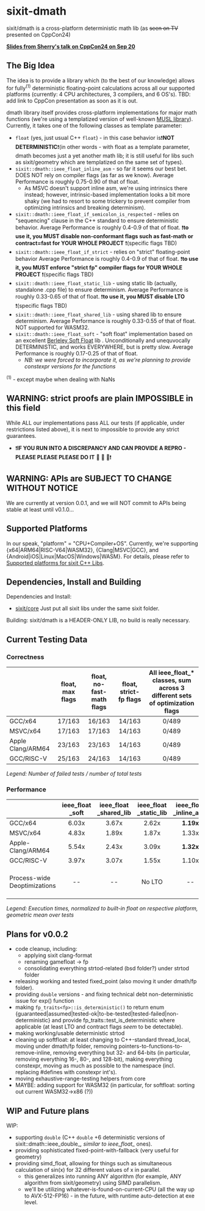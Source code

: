 # sixit-dmath
sixit/dmath is a cross-platform deterministic math lib (as ~~seen on TV~~ presented on CppCon24)

**[Slides from Sherry's talk on CppCon24 on Sep 20](https://github.com/sixitbb/.github/blob/main/profile/FP%20Determinism.pdf)**

## The Big Idea
The idea is to provide a library which (to the best of our knowledge) allows for fully<sup>(1)</sup> deterministic floating-point calculations across all our supported platforms (currently: 4 CPU architectures, 3 compilers, and 6 OS's). TBD: add link to CppCon presentation as soon as it is out. 

dmath library itself provides cross-platform implementations for major math functions (we're using a templatized version of well-known [MUSL library](https://www.musl-libc.org)). Currently, it takes one of the following classes as template parameter:
- `float` (yes, just usual C++ `float`) - in this case behavior is❗**NOT DETERMINISTIC**❗(in other words - with float as a template parameter, dmath becomes just a yet another math lib; it is still useful for libs such as sixit/geometry which are templatized on the same set of types).
- `sixit::dmath::ieee_float_inline_asm` - so far it seems our best bet. DOES NOT rely on compiler flags (as far as we know). Average Performance is roughly 0.75-0.90 of that of float.
   - As MSVC doesn't support inline asm, we're using intrinsics there instead; however, intrinsic-based implementation looks a bit more shaky (we had to resort to some trickery to prevent compiler from optimizing intrinsics and breaking determinism). 
- `sixit::dmath::ieee_float_if_semicolon_is_respected` - relies on "sequencing" clause in the C++ standard to ensure deterministic behavior. Average Performance is roughly 0.4-0.9 of that of float. ❗**to use it, you MUST disable non-conformant flags such as fast-math or contract=fast for YOUR WHOLE PROJECT** ❗(specific flags TBD)
- `sixit::dmath::ieee_float_if_strict` - relies on "strict" floating-point behavior Average Performance is roughly 0.4-0.9 of that of float. ❗**to use it, you MUST enforce "strict fp" compiler flags for YOUR WHOLE PROJECT** ❗(specific flags TBD)
- `sixit::dmath::ieee_float_static_lib` - using static lib (actually, standalone .cpp file) to ensure determinism. Average Performance is roughly 0.33-0.65 of that of float. ❗**to use it, you MUST disable LTO** ❗(specific flags TBD)
- `sixit::dmath::ieee_float_shared_lib` - using shared lib to ensure determinism. Average Performance is roughly 0.33-0.55 of that of float. NOT supported for WASM32. 
- `sixit::dmath::ieee_float_soft` - "soft float" implementation based on an excellent [Berleley Soft Float](https://github.com/ucb-bar/berkeley-softfloat-3) lib . Unconditionally and unequvocally DETERMINISTIC, and works EVERYWHERE, but is pretty slow. Average Performance is roughly 0.17-0.25 of that of float.
   + _NB: we were forced to incorporate it, as we're planning to provide constexpr versions for the functions_

<sup>(1)</sup> - except maybe when dealing with NaNs

## WARNING: strict proofs are plain IMPOSSIBLE in this field
While ALL our implementations pass ALL our tests (if applicable, under restrictions listed above), it is next to impossible to provide any strict guarantees. 
- ❗**IF YOU RUN INTO A DISCREPANCY AND CAN PROVIDE A REPRO - PLEASE PLEASE PLEASE DO IT** :pray: :pray: :pray:❗

## WARNING: APIs are SUBJECT TO CHANGE WITHOUT NOTICE
We are currently at version 0.0.1, and we will NOT commit to APIs being stable at least until v0.1.0... 

## Supported Platforms
In our speak, "platform" = "CPU+Compiler+OS". Currently, we're supporting {x64|ARM64|RISC-V64|WASM32}, {Clang|MSVC|GCC}, and {Android|iOS|Linux|MacOS|Windows|WASM}. For details, please refer to [Supported platforms for sixit C++ Libs](https://github.com/sixitbb/.github/blob/main/profile/cpp-supported-platforms.md).

## Dependencies, Install and Building
Dependencies and Install:
- [sixit/core](https://github.com/sixitbb/sixit-core/tree/main)
Just put all sixit libs under the same sixit folder.

Building:
sixit/dmath is a HEADER-ONLY LIB, no build is really necessary. 

## Current Testing Data
### Correctness

|| float, max flags | float, no-fast-math flags | float, strict-fp flags | All ieee_float_* classes, sum across 3 different sets of optimization flags |
|:---|:---:|:---:|:---:|:---:| 
| GCC/x64 | 17/163 | 16/163 | 14/163 | 0/489 |
| MSVC/x64 | 17/163 | 17/163 | 14/163 | 0/489 |
| Apple Clang/ARM64 | 23/163 | 23/163 | 14/163 | 0/489 |
| GCC/RISC-V | 25/163 | 24/163 | 14/163 | 0/489 |

*Legend: Number of failed tests / number of total tests*

### Performance 
|| ieee_float _soft | ieee_float _shared_lib | ieee_float _static_lib | ieee_float _inline_asm |ieee_float _if_strict_fp | ieee_float _if_semicolon |
|:---|:---:|:---:|:---:|:---:|:---:|:---:| 
| GCC/x64 | 6.03x | 3.67x | 2.62x | **1.19x** | 1.44x | 1.40x |
| MSVC/x64 | 4.83x | 1.89x | 1.87x | 1.33x | 2.20x | **1.31x** |
| Apple-Clang/ARM64 | 5.54x | 2.43x | 3.09x | **1.32x** | 2.47x | 2.39x |
| GCC/RISC-V | 3.97x | 3.07x | 1.55x | 1.10x | **1.09x** | 1.10x |
| Process-wide Deoptimizations | -- | -- | No LTO | -- | No fast-math, no reordering, no FMA | No fast-math, no fp-contract:fast | 

*Legend: Execution times, normalized to built-in float on respective platform, geometric mean over tests*

## Plans for v0.0.2
- code cleanup, including:
   + applying sixit clang-format 
   + renaming gamefloat -> fp
   + consolidating everything strtod-related (bsd folder?) under strtod folder
- releasing working and tested fixed_point (also moving it under dmath/fp folder).
- providing `double` versions - and fixing technical debt non-deterministic issue for exp() function
- making `fp_traits<fp>::is_deterministic()` to return enum {guaranteed|assumed|tested-ok|to-be-tested|tested-failed|non-deterministic} and provide fp_traits::test_is_deterministic where applicable (at least LTO and contract flags _seem_ to be detectable).
- making working/usable deterministic strtod
- cleaning up softfloat: at least changing to C++-standard thread_local, moving under dmath/fp folder, removing pointers-to-functions-to-remove-inline, removing everything but 32- and 64-bits (in particular, removing everything 16-, 80-, and 128-bit), making everything constexpr, moving as much as possible to the namespace (incl. replacing #defines with constexpr int's).
- moving exhaustive-range-testing helpers from core
- MAYBE: adding support for WASM32 (in particular, for softfloat: sorting out current WASM32->x86 (?))

## WIP and Future plans
WIP:
- supporting `double` (C++ `double` +6 deterministic versions of sixit::dmath::ieee_double_*, similar to ieee_float_* ones).
- providing sophisticated fixed-point-with-fallback (very useful for geometry)
- providing simd_float, allowing for things such as simultaneous calculation of sin(x) for 32 different values of x in parallel.
   + this generalizes into running ANY algorithm (for example, ANY algorithm from sixit/geometry) using SIMD parallelism. 
   + we'll be utilizing whatever-is-found-on-current-CPU (all the way up to AVX-512-FP16) - in the future, with runtime auto-detection at exe level.
